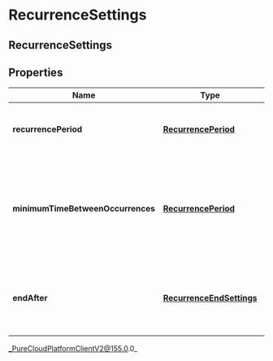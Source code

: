 # RecurrenceSettings

## RecurrenceSettings

## Properties

|Name | Type | Description | Notes|
|------------ | ------------- | ------------- | -------------|
| **recurrencePeriod** | [**RecurrencePeriod**](RecurrencePeriod) | The recurrence period of the activity plan | |
| **minimumTimeBetweenOccurrences** | [**RecurrencePeriod**](RecurrencePeriod) | Constraint indicating the minimum time in hours between recurrences of the activity plan | |
| **endAfter** | [**RecurrenceEndSettings**](RecurrenceEndSettings) | Settings controlling when to end the recurrence for the activity plan | |



_PureCloudPlatformClientV2@155.0.0_
